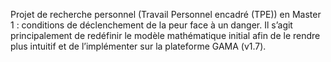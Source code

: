 Projet de recherche personnel (Travail Personnel encadré (TPE)) en Master 1 : conditions de déclenchement de la peur face à un danger. 
Il s’agit principalement de redéfinir le modèle mathématique initial afin de le rendre plus intuitif et de l’implémenter sur la plateforme GAMA (v1.7).